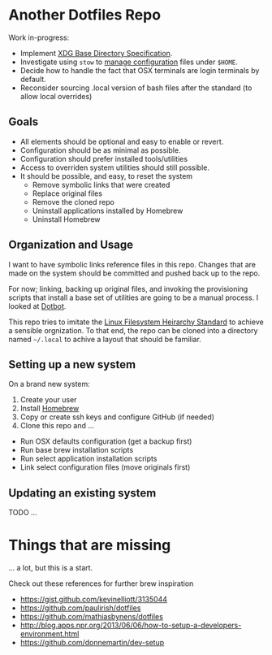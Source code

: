 # Another Dotfiles Repo

Work in-progress:
- Implement [XDG Base Directory Specification][xdg-base-dir-spec].
- Investigate using `stow` to [manage configuration][stow-dotfiles] files under `$HOME`.
- Decide how to handle the fact that OSX terminals are login terminals by default.
- Reconsider sourcing .local version of bash files after the standard (to allow local overrides)


## Goals

- All elements should be optional and easy to enable or revert.
- Configuration should be as minimal as possible.
- Configuration should prefer installed tools/utilities
- Access to overriden system utilities should still possible.
- It should be possible, and easy, to reset the system
  - Remove symbolic links that were created
  - Replace original files
  - Remove the cloned repo
  - Uninstall applications installed by Homebrew
  - Uninstall Homebrew


## Organization and Usage


I want to have symbolic links reference files in this repo.  Changes that
are made on the system should be committed and pushed back up to the repo.

For now; linking, backing up original files, and invoking the provisioning
scripts that install a base set of utilities are going to be a manual process.
I looked at [Dotbot][dotbot].

This repo tries to imitate the [Linux Filesystem Heirarchy Standard][fhs] to
achieve a sensible orgnization.  To that end, the repo can be cloned into
a directory named `~/.local` to achive a layout that should be familiar.



## Setting up a new system


On a brand new system:

1. Create your user
1. Install [Homebrew][homebrew]
1. Copy or create ssh keys and configure GitHub (if needed)
1. Clone this repo and ...
  - Run OSX defaults configuration (get a backup first)
  - Run base brew installation scripts
  - Run select application installation scripts
  - Link select configuration files (move originals first)



## Updating an existing system


TODO ...



# Things that are missing

... a lot, but this is a start.


Check out these references for further brew inspiration
- https://gist.github.com/kevinelliott/3135044
- https://github.com/paulirish/dotfiles
- https://github.com/mathiasbynens/dotfiles
- http://blog.apps.npr.org/2013/06/06/how-to-setup-a-developers-environment.html
- https://github.com/donnemartin/dev-setup


[xdg-base-dir-spec]: https://specifications.freedesktop.org/basedir-spec/latest/
[stow-dotfiles]: https://brandon.invergo.net/news/2012-05-26-using-gnu-stow-to-manage-your-dotfiles.html
[homebrew]: https://brew.sh/
[dotbot]: https://github.com/anishathalye/dotbot
[fhs]: http://www.pathname.com/fhs/pub/fhs-2.3.html
